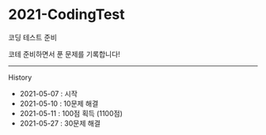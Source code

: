 # 2021-CodingTest
코딩 테스트 준비

코테 준비하면서 푼 문제를 기록합니다!

----------------------------------------------------------

History
- 2021-05-07 : 시작
- 2021-05-10 : 10문제 해결
- 2021-05-11 : 100점 획득 (1100점)
- 2021-05-27 : 30문제 해결
